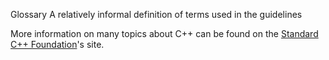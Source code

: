 <a name="S-glossary"></a>Glossary
A relatively informal definition of terms used in the guidelines

More information on many topics about C++ can be found on the [Standard C++ Foundation](https://isocpp.org)'s site.
